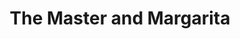 ---
layout: card_flex_nav
lang: EN
title:  The Master and Margarita
isbn: 9781509823291
cover: /assets/images/EN/MM_EN_011_front.jpg
bcover: /assets/images/EN/MM_EN_011_back.jpg
pubyr: 2019
editor: Ed. Picador 
acqdt: 01/2016
acqplace: London 
contrib: P
---